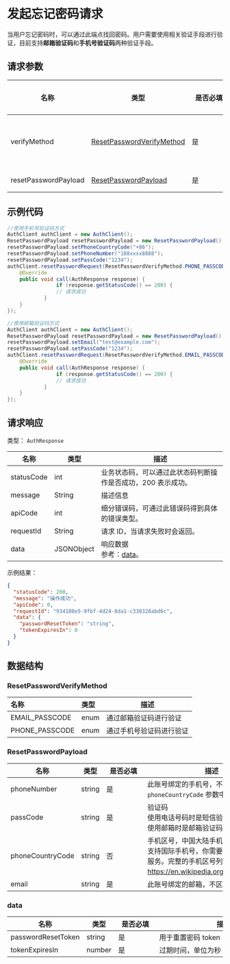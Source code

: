 # 发起忘记密码请求

<LastUpdated />

当用户忘记密码时，可以通过此端点找回密码。用户需要使用相关验证手段进行验证，目前支持**邮箱验证码**和**手机号验证码**两种验证手段。

## 请求参数

| 名称 | 类型 | <div style="width:80px">是否必填</div> | 默认值 | <div style="width:300px">描述</div> | <div style="width:200px"></div>示例值</div> |
| ---- | ---- | ---- | ---- | ---- | ---- |
| verifyMethod | <a href="#ResetPasswordVerifyMethod">ResetPasswordVerifyMethod</a> | 是 | - | 忘记密码请求使用的验证手段：<br>- `EMAIL_PASSCODE`: 通过邮箱验证码进行验证。<br>- `PHONE_PASSCODE`: 通过手机号证码进行验证 | `EMAIL_PASSCODE` |
| resetPasswordPayload | <a href="#ResetPasswordPayload">ResetPasswordPayload</a> | 是 | - | 使用手机号验证码验证的数据、使用邮箱验证码验证的数据 |  |


## 示例代码
```java
//使用手机号验证码方式
AuthClient authClient = new AuthClient();
ResetPasswordPayload resetPasswordPayload = new ResetPasswordPayload();
resetPasswordPayload.setPhoneCountryCode("+86");
resetPasswordPayload.setPhoneNumber("188xxxx8888");
resetPasswordPayload.setPassCode("1234");
authClient.resetPasswordRequest(ResetPasswordVerifyMethod.PHONE_PASSCODE, resetPasswordPayload, new AuthCallback() {
    @Override
    public void call(AuthResponse response) {
				if (response.getStatusCode() == 200) {
        		// 请求成功
    		}
    }
});

//使用邮箱验证码方式
AuthClient authClient = new AuthClient();
ResetPasswordPayload resetPasswordPayload = new ResetPasswordPayload();
resetPasswordPayload.setEmail("test@example.com");
resetPasswordPayload.setPassCode("1234");
authClient.resetPasswordRequest(ResetPasswordVerifyMethod.EMAIL_PASSCODE, resetPasswordPayload, new AuthCallback() {
    @Override
    public void call(AuthResponse response) {
				if (response.getStatusCode() == 200) {
        		// 请求成功
    		}
    }
});
```


## 请求响应

类型： `AuthResponse`

| 名称       | 类型       | 描述                                                         |
| ---------- | ---------- | ------------------------------------------------------------ |
| statusCode | int        | 业务状态码，可以通过此状态码判断操作是否成功，200 表示成功。 |
| message    | String     | 描述信息                                                     |
| apiCode    | int        | 细分错误码，可通过此错误码得到具体的错误类型。               |
| requestId  | String     | 请求 ID，当请求失败时会返回。                                |
| data       | JSONObject | 响应数据<br/>参考：<a href="#data">data</a>。                |



示例结果：

```json
{
  "statusCode": 200,
  "message": "操作成功",
  "apiCode": 0,
  "requestId": "934108e5-9fbf-4d24-8da1-c330328abd6c",
  "data": {
    "passwordResetToken": "string",
    "tokenExpiresIn": 0
  }
}
```

## 数据结构

### <a id="ResetPasswordVerifyMethod"></a> ResetPasswordVerifyMethod

| 名称           | 类型 | 描述                     |
| :------------- | :--- | ------------------------ |
| EMAIL_PASSCODE | enum | 通过邮箱验证码进行验证   |
| PHONE_PASSCODE | enum | 通过手机号验证码进行验证 |

### <a id="ResetPasswordPayload"></a> ResetPasswordPayload

| 名称 | 类型 | <div style="width:80px">是否必填</div> | <div style="width:300px">描述</div> | <div style="width:200px">示例值</div> |
| ---- |  ---- | ---- | ---- | ---- |
| phoneNumber | string | 是 | 此账号绑定的手机号，不带区号。如果是国外手机号，请在 `phoneCountryCode` 参数中指定区号。 |  `188xxxx8888` |
| passCode | string | 是 | 验证码<br>使用电话号码时是短信验证码<br/>使用邮箱时是邮箱验证码 |  `1234` |
| phoneCountryCode | string | 否 | 手机区号，中国大陆手机号可不填。Authing 短信服务暂不内置支持国际手机号，你需要在 Authing 控制台配置对应的国际短信服务。完整的手机区号列表可参阅 https://en.wikipedia.org/wiki/List_of_country_calling_codes。   |  `+86` |
| email | string | 是                                | 此账号绑定的邮箱，不区分大小写。                             | `test@example.com` |


### <a id="data"></a> data

| 名称 | 类型 | <div style="width:80px">是否必填</div> | <div style="width:300px">描述</div> | <div style="width:200px">示例值</div> |
| ---- |  ---- | ---- | ---- | ---- |
| passwordResetToken | string | 是 | 用于重置密码 token   |  |
| tokenExpiresIn | number | 是 | 过期时间，单位为秒   |  |

